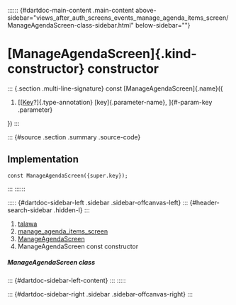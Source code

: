:::::: {#dartdoc-main-content .main-content above-sidebar="views_after_auth_screens_events_manage_agenda_items_screen/ManageAgendaScreen-class-sidebar.html" below-sidebar=""}
<div>

# [ManageAgendaScreen]{.kind-constructor} constructor

</div>

::: {.section .multi-line-signature}
const [ManageAgendaScreen]{.name}({

1.  [[[Key](https://api.flutter.dev/flutter/foundation/Key-class.html)?]{.type-annotation}
    [key]{.parameter-name}, ]{#-param-key .parameter}

})
:::

::: {#source .section .summary .source-code}
## Implementation

``` language-dart
const ManageAgendaScreen({super.key});
```
:::
::::::

::::: {#dartdoc-sidebar-left .sidebar .sidebar-offcanvas-left}
::: {#header-search-sidebar .hidden-l}
:::

1.  [talawa](../../index.html)
2.  [manage_agenda_items_screen](../../views_after_auth_screens_events_manage_agenda_items_screen/)
3.  [ManageAgendaScreen](../../views_after_auth_screens_events_manage_agenda_items_screen/ManageAgendaScreen-class.html)
4.  ManageAgendaScreen const constructor

##### ManageAgendaScreen class

::: {#dartdoc-sidebar-left-content}
:::
:::::

::: {#dartdoc-sidebar-right .sidebar .sidebar-offcanvas-right}
:::
